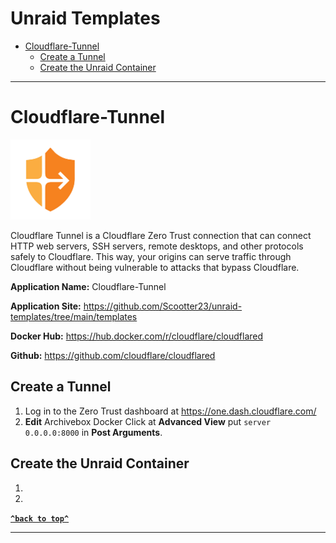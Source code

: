 # Unraid Templates
- [Cloudflare-Tunnel](#cloudflare-tunnel)
  * [Create a Tunnel](#create-a-tunnel)
  * [Create the Unraid Container](#create-the-unraid-container)
----
# Cloudflare-Tunnel
![Cloudflare-Tunnel](https://raw.githubusercontent.com/Scootter23/unraid-templates/main/templates/img/cloudflare-zero-trust.png)

Cloudflare Tunnel is a Cloudflare Zero Trust connection that can connect HTTP web servers, SSH servers, remote desktops, and other protocols safely to Cloudflare. This way, your origins can serve traffic through Cloudflare without being vulnerable to attacks that bypass Cloudflare.

**Application Name:** Cloudflare-Tunnel

**Application Site:** https://github.com/Scootter23/unraid-templates/tree/main/templates

**Docker Hub:** https://hub.docker.com/r/cloudflare/cloudflared

**Github:** https://github.com/cloudflare/cloudflared

## Create a Tunnel
1. Log in to the Zero Trust dashboard at https://one.dash.cloudflare.com/
2. **Edit** Archivebox Docker Click at **Advanced View** put ```server 0.0.0.0:8000``` in **Post Arguments**.
## Create the Unraid Container
1. 
2.

**[`^back to top^`](#unraid-templates)**

----
